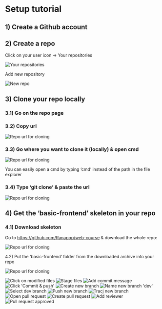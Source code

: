 # Setup tutorial

## 1) Create a Github account
## 2) Create a repo
Click on your user icon -> Your repositories

![Your repositories](https://github.com/Ranapop/web-course/blob/master/images/tutorial/repositories.png)

Add new repository


![New repo](https://github.com/Ranapop/web-course/blob/master/images/tutorial/new_repo.png)

## 3) Clone your repo locally
### 3.1) Go on the repo page
### 3.2) Copy url


![Repo url for cloning](https://github.com/Ranapop/web-course/blob/master/images/tutorial/clone_url.png)

### 3.3) Go where you want to clone it (locally) & open cmd


![Repo url for cloning](https://github.com/Ranapop/web-course/blob/master/images/tutorial/repo_local_path.png)

You can easily open a cmd by typing ‘cmd’ instead of the path in the file explorer
### 3.4) Type ‘git clone’ & paste the url

![Repo url for cloning](https://github.com/Ranapop/web-course/blob/master/images/tutorial/git_clone.png)

## 4) Get the ‘basic-frontend’ skeleton in your repo
### 4.1) Download skeleton
Go to https://github.com/Ranapop/web-course & download the whole repo:

![Repo url for cloning](https://github.com/Ranapop/web-course/blob/master/images/tutorial/download_repo.png)

4.2) Put the ‘basic-frontend’ folder from the downloaded archive into your repo


![Repo url for cloning](https://github.com/Ranapop/web-course/blob/master/images/tutorial/copy_basic_frontend.png)




![Click on modified files](https://github.com/Ranapop/web-course/blob/master/images/tutorial/commit.png)
![Stage files](https://github.com/Ranapop/web-course/blob/master/images/tutorial/stage.png)
![Add commit message](https://github.com/Ranapop/web-course/blob/master/images/tutorial/commit_message.png)
![Click 'Commit & push'](https://github.com/Ranapop/web-course/blob/master/images/tutorial/commit_push.png)
![Create new branch](https://github.com/Ranapop/web-course/blob/master/images/tutorial/create_dev_branch.png)
![Name new branch 'dev'](https://github.com/Ranapop/web-course/blob/master/images/tutorial/create_dev_branch_2.png)
![Select dev branch](https://github.com/Ranapop/web-course/blob/master/images/tutorial/select_dev_branch)
![Push new branch](https://github.com/Ranapop/web-course/blob/master/images/tutorial/push_new_branch.png)
![Tracj new branch](https://github.com/Ranapop/web-course/blob/master/images/tutorial/track_new_branch.png)
![Open pull request](https://github.com/Ranapop/web-course/blob/master/images/tutorial/open_pull_request.png)
![Create pull request](https://github.com/Ranapop/web-course/blob/master/images/tutorial/create_pull_request.png)
![Add reviewer](https://github.com/Ranapop/web-course/blob/master/images/tutorial/pull_request_reviewer)
![Pull request approved](https://github.com/Ranapop/web-course/blob/master/images/tutorial/approved_request)
